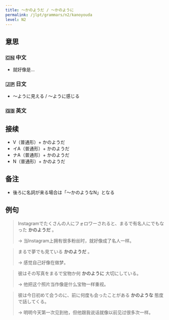 ```yaml
---
title: 〜かのようだ / 〜かのように
permalink: /jlpt/grammars/n2/kanoyouda
level: N2
---
```


## 意思

### 🇨🇳 中文

- 就好像是…

### 🇯🇵 日文

- 〜ように見える / 〜ように感じる

### 🇬🇧 英文


## 接续

- V（普通形）+ かのようだ
- イA（普通形）+ かのようだ
- ナA（普通形）+ かのようだ
- N（普通形）+ かのようだ

## 备注

- 後ろに名詞が来る場合は「〜かのようなN」となる

## 例句

> Instagramでたくさんの人にフォロワーされると、まるで有名人にでもなった **かのようだ** 。
>
> → 当Instagram上拥有很多粉丝时，就好像成了名人一样。

> まるで夢でも見ている **かのようだ** 。
>
> → 感觉自己好像在做梦。

> 彼はその写真をまるで宝物か何 **かのように** 大切にしている。
>
> → 他把这个照片当作像是什么宝物一样重视。

> 彼は今日初めて会うのに、前に何度も会ったことがある **かのような** 態度で話してくる。
>
> → 明明今天第一次见到他，但他跟我说话就像以前见过很多次一样。

